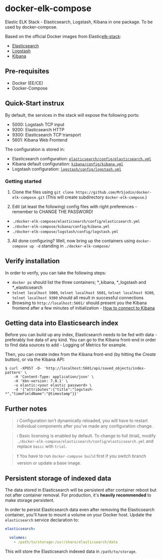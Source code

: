 # docker-elk-compose
Elastic ELK Stack - Elasticsearch, Logstash, Kibana in one package. To be used by docker-compose. 

Based on the official Docker images from Elastic[elk-stack]:

* [Elasticsearch](https://github.com/elastic/elasticsearch-docker)
* [Logstash](https://github.com/elastic/logstash-docker)
* [Kibana](https://github.com/elastic/kibana-docker)

## Pre-requisites

- Docker (EE/CE)
- Docker-Compose

## Quick-Start instrux

By default, the services in the stack will expose the following ports:
* 5000: Logstash TCP input
* 9200: Elasticsearch HTTP
* 9300: Elasticsearch TCP transport
* 5601: Kibana Web Frontend

The configuration is stored in:
* Elasticsearch configuration: [`elasticsearch/config/elasticsearch.yml`][config-elasticsearch]
* Kibana default configuration: [`kibana/config/kibana.yml`][config-kibana]
* Logstash configuration: [`logstash/config/logstash.yml`][config-logstash]

### Getting started

1. Clone the files using `git clone https://github.com/MrSjodin/docker-elk-compose.git` (This will create subdirectory `docker-elk-compose`.)

2. Edit (at least the following) config files with right preferences - remember to CHANGE THE PASSWORD!
  * `./docker-elk-compose/elasticsearch/config/elasticsearch.yml`
  * `./docker-elk-compose/kibana/config/kibana.yml` 
  * `./docker-elk-compose/logstash/config/logstash.yml` 

3. All done configuring? Well, now bring up the containers using `docker-compose up -d` standing in `./docker-elk-compose/`

## Verify installation

In order to verify, you can take the following steps:

* `docker ps` should list the three containers; *_kibana, *_logstash and *_elasticsearch
* `telnet localhost 5000`, `telnet localhost 5601`, `telnet localhost 9200`, `telnet localhost 9300` should all result in successful connections
* Browsing to `http://localhost:5601/` should present you the Kibana frontend after a few minutes of initialization - [How to connect to Kibana][connect-kibana]

## Getting data into Elasticsearch index

Before you can build up any index, Elasticsearch needs to be fed with data - preferably live data of any kind. You can go to the Kibana front-end in order to find data sources to add - Logging of Metrics for example.

Then, you can create index from the Kibana front-end (by hitting the *Create* button), or via the Kibana API:

```console
$ curl -XPOST -D- 'http://localhost:5601/api/saved_objects/index-pattern' \
    -H 'Content-Type: application/json' \
    -H 'kbn-version: 7.0.1' \
    -u elastic:<your elastic password> \
    -d '{"attributes":{"title":"logstash-*","timeFieldName":"@timestamp"}}'
```

## Further notes

> :information_source: Configuration isn't dynamically reloaded, you will have to restart individual components after you've made any configuration change.

> :information_source: Basic licensing is enabled by default. To change to full (trial), modify `./docker-elk-compose/elasticsearch/config/elasticsearch.yml` and replace  `basic` with `trial`.

> :heavy_exclamation_mark: You have to run `docker-compose build` first if you switch branch version or update a base image.

## Persistent storage of indexed data

The data stored in Elasticsearch will be persistent after container reboot but not after container removal. For production, it's **heavily recommended** to make storage  persistent. 

In order to persist Elasticsearch data even after removing the Elasticsearch container, you'll have to mount a volume on your Docker host. Update the `elasticsearch` service declaration to:

```yml
elasticsearch:

  volumes:
    - /path/to/storage:/usr/share/elasticsearch/data
```

This will store the Elasticsearch indexed data in `/path/to/storage`.

[elk-stack]: https://www.elastic.co/elk-stack
[connect-kibana]: https://www.elastic.co/guide/en/kibana/current/connect-to-elasticsearch.html
[config-elasticsearch]: ./elasticsearch/config/elasticsearch.yml
[config-kibana]: ./kibana/config/kibana.yml
[config-logstash]: ./logstash/config/logstash.yml